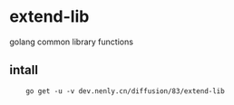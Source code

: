 # extend-lib

golang common library functions

## intall

```
    go get -u -v dev.nenly.cn/diffusion/83/extend-lib
```
